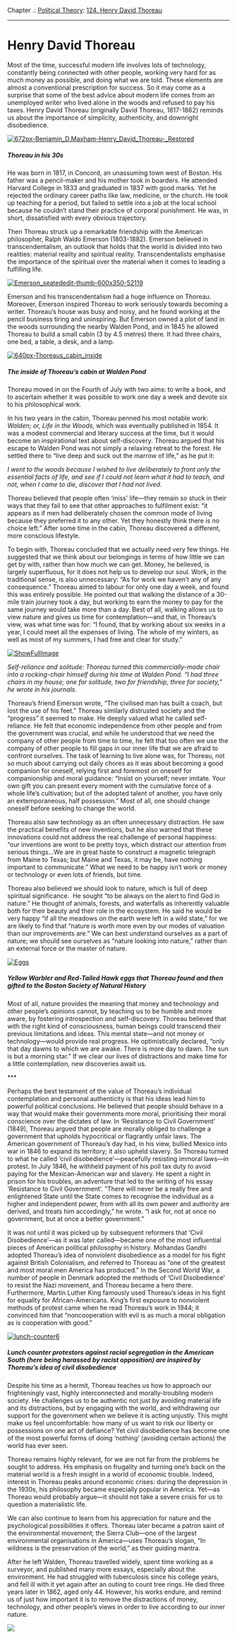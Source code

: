 Chapter .: [Political Theory](https://www.theschooloflife.com/thebookoflife/category/leisure/political-theory/): [124. Henry David Thoreau](https://www.theschooloflife.com/thebookoflife/henry-david-thoreau/)

* * *

# Henry David Thoreau

Most of the time, successful modern life involves lots of technology, constantly being connected with other people, working very hard for as much money as possible, and doing what we are told. These elements are almost a conventional prescription for success. So it may come as a surprise that some of the best advice about modern life comes from an unemployed writer who lived alone in the woods and refused to pay his taxes. Henry David Thoreau (originally David Thoreau, 1817-1862) reminds us about the importance of simplicity, authenticity, and downright disobedience.

[![672px-Benjamin_D._Maxham_-_Henry_David_Thoreau_-_Restored](https://www.theschooloflife.com/thebookoflife/wp-content/uploads/2014/11/672px-Benjamin_D._Maxham_-_Henry_David_Thoreau_-_Restored2.jpg)](http://www.thebookoflife.org/wp-content/uploads/2014/11/672px-Benjamin_D._Maxham_-_Henry_David_Thoreau_-_Restored2.jpg)

##### Thoreau in his 30s

He was born in 1817, in Concord, an unassuming town west of Boston. His father was a pencil-maker and his mother took in boarders. He attended Harvard College in 1833 and graduated in 1837 with good marks. Yet he rejected the ordinary career paths like law, medicine, or the church. He took up teaching for a period, but failed to settle into a job at the local school because he couldn’t stand their practice of corporal punishment. He was, in short, dissatisfied with every obvious trajectory.

Then Thoreau struck up a remarkable friendship with the American philosopher, Ralph Waldo Emerson (1803-1882). Emerson believed in transcendentalism, an outlook that holds that the world is divided into two realities: material reality and spiritual reality. Transcendentalists emphasise the importance of the spiritual over the material when it comes to leading a fulfilling life.

[![Emerson_seatededit-thumb-600x350-52119](https://www.theschooloflife.com/thebookoflife/wp-content/uploads/2014/11/Emerson_seatededit-thumb-600x350-52119.jpg)](http://www.thebookoflife.org/wp-content/uploads/2014/11/Emerson_seatededit-thumb-600x350-52119.jpg)

Emerson and his transcendentalism had a huge influence on Thoreau. Moreover, Emerson inspired Thoreau to work seriously towards becoming a writer. Thoreau’s house was busy and noisy, and he found working at the pencil business tiring and uninspiring. But Emerson owned a plot of land in the woods surrounding the nearby Walden Pond, and in 1845 he allowed Thoreau to build a small cabin (3 by 4.5 metres) there. It had three chairs, one bed, a table, a desk, and a lamp.

[![640px-Thoreaus_cabin_inside](https://www.theschooloflife.com/thebookoflife/wp-content/uploads/2014/11/640px-Thoreaus_cabin_inside.jpg)](http://www.thebookoflife.org/wp-content/uploads/2014/11/640px-Thoreaus_cabin_inside.jpg)

##### The inside of Thoreau’s cabin at Walden Pond 

Thoreau moved in on the Fourth of July with two aims: to write a book, and to ascertain whether it was possible to work one day a week and devote six to his philosophical work.

In his two years in the cabin, Thoreau penned his most notable work: _Walden; or, Life in the Woods_, which was eventually published in 1854. It was a modest commercial and literary success at the time, but it would become an inspirational text about self-discovery. Thoreau argued that his escape to Walden Pond was not simply a relaxing retreat to the forest. He settled there to “live deep and suck out the marrow of life,” as he put it:

_I went to the woods because I wished to live deliberately to front only the essential facts of life, and see if I could not learn what it had to teach, and not, when I came to die, discover that I had not lived._

Thoreau believed that people often ‘miss’ life—they remain so stuck in their ways that they fail to see that other approaches to fulfilment exist: “it appears as if men had deliberately chosen the common mode of living because they preferred it to any other. Yet they honestly think there is no choice left.” After some time in the cabin, Thoreau discovered a different, more conscious lifestyle.

To begin with, Thoreau concluded that we actually need very few things. He suggested that we think about our belongings in terms of how little we can get by with, rather than how much we can get. Money, he believed, is largely superfluous, for it does not help us to develop our soul. Work, in the traditional sense, is also unnecessary: “As for work we haven’t any of any consequence.” Thoreau aimed to labour for only one day a week, and found this was entirely possible. He pointed out that walking the distance of a 30-mile train journey took a day, but working to earn the money to pay for the same journey would take more than a day. Best of all, walking allows us to view nature and gives us time for contemplation—and that, in Thoreau’s view, was what time was for: “I found, that by working about six weeks in a year, I could meet all the expenses of living. The whole of my winters, as well as most of my summers, I had free and clear for study.”

[![ShowFullImage](https://www.theschooloflife.com/thebookoflife/wp-content/uploads/2014/11/ShowFullImage1.jpg)](http://www.thebookoflife.org/wp-content/uploads/2014/11/ShowFullImage1.jpg)

_Self-reliance and solitude: Thoreau turned this commercially-made chair into a rocking-chair himself during his time at Walden Pond. “I had three chairs in my house; one for solitude, two for friendship, three for society,” he wrote in his journals._

Thoreau’s friend Emerson wrote, “The civilised man has built a coach, but lost the use of his feet.” Thoreau similarly distrusted society and the “progress” it seemed to make. He deeply valued what he called self-reliance. He felt that economic independence from other people and from the government was crucial, and while he understood that we need the company of other people from time to time, he felt that too often we use the company of other people to fill gaps in our inner life that we are afraid to confront ourselves. The task of learning to live alone was, for Thoreau, not so much about carrying out daily chores as it was about becoming a good companion for oneself, relying first and foremost on oneself for companionship and moral guidance: “Insist on yourself; never imitate. Your own gift you can present every moment with the cumulative force of a whole life’s cultivation; but of the adopted talent of another, you have only an extemporaneous, half possession.” Most of all, one should change oneself before seeking to change the world.

Thoreau also saw technology as an often unnecessary distraction. He saw the practical benefits of new inventions, but he also warned that these innovations could not address the real challenge of personal happiness: “our inventions are wont to be pretty toys, which distract our attention from serious things…We are in great haste to construct a magnetic telegraph from Maine to Texas; but Maine and Texas, it may be, have nothing important to communicate.” What we need to be happy isn’t work or money or technology or even lots of friends, but time.

Thoreau also believed we should look to nature, which is full of deep spiritual significance.&nbsp; He sought “to be always on the alert to find God in nature.” He thought of animals, forests, and waterfalls as inherently valuable both for their beauty and their role in the ecosystem. He said he would be very happy “if all the meadows on the earth were left in a wild state,” for we are likely to find that “nature is worth more even by our modes of valuation than our improvements are.” We can best understand ourselves as a part of nature; we should see ourselves as “nature looking into nature,” rather than an external force or the master of nature.

[![Eggs](https://www.theschooloflife.com/thebookoflife/wp-content/uploads/2014/11/Eggs1.jpg)](http://www.thebookoflife.org/wp-content/uploads/2014/11/Eggs1.jpg)

##### Yellow Warbler and Red-Tailed Hawk eggs that Thoreau found and then gifted to the Boston Society of Natural History

Most of all, nature provides the meaning that money and technology and other people’s opinions cannot, by teaching us to be humble and more aware, by fostering introspection and self-discovery. Thoreau believed that with the right kind of consciousness, human beings could transcend their previous limitations and ideas. This mental state—and not money or technology—would provide real progress. He optimistically declared, “only that day dawns to which we are awake. There is more day to dawn. The sun is but a morning star.” If we clear our lives of distractions and make time for a little contemplation, new discoveries await us.

\*\*\*

Perhaps the best testament of the value of Thoreau’s individual contemplation and personal authenticity is that his ideas lead him to powerful political conclusions. He believed that people should behave in a way that would make their governments more moral, prioritising their moral conscience over the dictates of law. In ‘Resistance to Civil Government’ (1849), Thoreau argued that people are morally obliged to challenge a government that upholds hypocritical or flagrantly unfair laws. The American government of Thoreau’s day had, in his view, bullied Mexico into war in 1846 to expand its territory; it also upheld slavery. So Thoreau turned to what he called ‘civil disobedience’—peacefully resisting immoral laws—in protest. In July 1846, he withheld payment of his poll tax duty to avoid paying for the Mexican-American war and slavery. He spent a night in prison for his troubles, an adventure that led to the writing of his essay ‘Resistance to Civil Government’. “There will never be a really free and enlightened State until the State comes to recognise the individual as a higher and independent power, from with all its own power and authority are derived, and treats him accordingly,” he wrote. “I ask for, not at once no government, but at once a better government.”

It was not until it was picked up by subsequent reformers that ‘Civil Disobedience’—as it was later called—became one of the most influential pieces of American political philosophy in history. Mohandas Gandhi adopted Thoreau’s idea of nonviolent disobedience as a model for his fight against British Colonialism, and referred to Thoreau as “one of the greatest and most moral men America has produced.” In the Second World War, a number of people in Denmark adopted the methods of ‘Civil Disobedience’ to resist the Nazi movement, and Thoreau became a hero there. Furthermore, Martin Luther King famously used Thoreau’s ideas in his fight for equality for African-Americans. King’s first exposure to nonviolent methods of protest came when he read Thoreau’s work in 1944; it convinced him that “noncooperation with evil is as much a moral obligation as is cooperation with good.”

[![lunch-counter6](https://www.theschooloflife.com/thebookoflife/wp-content/uploads/2014/11/lunch-counter6.jpg)](http://www.thebookoflife.org/wp-content/uploads/2014/11/lunch-counter6.jpg)

##### Lunch counter protestors against racial segregation in the American South (here being harassed by racist opposition) are inspired by Thoreau’s idea of civil disobedience

Despite his time as a hermit, Thoreau teaches us how to approach our frighteningly vast, highly interconnected and morally-troubling modern society. He challenges us to be authentic not just by avoiding material life and its distractions, but by engaging with the world, and withdrawing our support for the government when we believe it is acting unjustly. This might make us feel uncomfortable: how many of us want to risk our liberty or possessions on one act of defiance? Yet civil disobedience has become one of the most powerful forms of doing ‘nothing’ (avoiding certain actions) the world has ever seen.

Thoreau remains highly relevant, for we are not far from the problems he sought to address. His emphasis on frugality and turning one’s back on the material world is a fresh insight in a world of economic trouble. Indeed, interest in Thoreau peaks around economic crises: during the depression in the 1930s, his philosophy became especially popular in America. Yet—as Thoreau would probably argue—it should not take a severe crisis for us to question a materialistic life.

We can also continue to learn from his appreciation for nature and the psychological possibilities it offers. Thoreau later became a patron saint of the environmental movement; the Sierra Club—one of the largest environmental organisations in America—uses Thoreau’s slogan, “In wildness is the preservation of the world,” as their guiding mantra.

After he left Walden, Thoreau travelled widely, spent time working as a surveyor, and published many more essays, especially about the environment. He had struggled with tuberculosis since his college years, and fell ill with it yet again after an outing to count tree rings. He died three years later in 1862, aged only 44. However, his works endure, and remind us of just how important it is to remove the distractions of money, technology, and other people’s views in order to live according to our inner nature.

[![](https://img.youtube.com/vi/JJL9S0J8-4k/0.jpg)](https://www.youtube.com/embed/JJL9S0J8-4k '')
